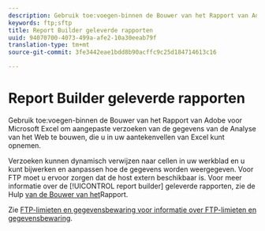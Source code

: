 ```yaml
---
description: Gebruik toe:voegen-binnen de Bouwer van het Rapport van Adobe voor Microsoft Excel om aangepaste verzoeken van de gegevens van de Analyse van het Web te bouwen, die u in uw aantekenvellen van Excel kunt opnemen.
keywords: ftp;sftp
title: Report Builder geleverde rapporten
uuid: 94070700-4073-499a-afe2-10a30eeab79f
translation-type: tm+mt
source-git-commit: 3fe3442eae1bdd8b90acffc9c25d184714613c16

---
```



# Report Builder geleverde rapporten

Gebruik toe:voegen-binnen de Bouwer van het Rapport van Adobe voor Microsoft Excel om aangepaste verzoeken van de gegevens van de Analyse van het Web te bouwen, die u in uw aantekenvellen van Excel kunt opnemen.

Verzoeken kunnen dynamisch verwijzen naar cellen in uw werkblad en u kunt bijwerken en aanpassen hoe de gegevens worden weergegeven. Voor FTP moet u ervoor zorgen dat de host extern beschikbaar is. Voor meer informatie over de [!UICONTROL report builder] geleverde rapporten, zie de Hulp [van de Bouwer van het](https://docs.adobe.com/content/help/en/analytics/analyze/report-builder/home.html)Rapport.

Zie [FTP-limieten en gegevensbewaring voor informatie over FTP-limieten en gegevensbewaring](/help/export/ftp-and-sftp/ftp-limits.md).
